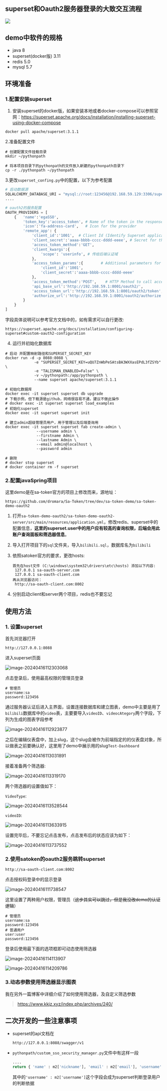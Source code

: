 ## superset和Oauth2服务器登录的大致交互流程

![](https://raw.githubusercontent.com/kkjzio/Superset-By-Oauth2-with-Satoken-Demo/main/README.assets/supset登录.jpg)



## demo中软件的规格

+ java 8
+ superset(docker版) 3.11
+ redis 5.0
+ mysql 5.7



## 环境准备

### 1.配置安装superset

1. 安装superset的docker版，如果安装本地或者docker-compose可以参照官网：https://superset.apache.org/docs/installation/installing-superset-using-docker-compose

```shell
docker pull apache/superset:3.1.1
```



2.准备配置文件

```shell
# 创建配置文件挂载目录
mkdir ~/pythonpath

# 将本项目目录下的pythonpath的文件放入新建的pythonpath目录下
cp -r ./pythonpath ~/pythonpath
```



3.更改`superset_confing.py`中的配置，以下为参考配置

```python
# 启动数据源
SQLALCHEMY_DATABASE_URI = "mysql://root:123456@192.168.59.129:3306/superset?charset=utf8"
....

# oauth2的服务配置
OAUTH_PROVIDERS = [
    {   'name':'egaSSO',
        'token_key':'access_token', # Name of the token in the response of access_token_url
        'icon':'fa-address-card',   # Icon for the provider
        'remote_app': {
            'client_id':'1001',  # Client Id (Identify Superset application)
            'client_secret':'aaaa-bbbb-cccc-dddd-eeee', # Secret for this Client Id (Identify Superset application)
            'access_token_method':'GET',
            'client_kwargs':{
                'scope': 'userinfo', # 传给后端认证域
            },
            'access_token_params':{        # Additional parameters for calls to access_token_url
                'client_id':'1001',
                'client_secret':'aaaa-bbbb-cccc-dddd-eeee'
            },
            'access_token_method':'POST',    # HTTP Method to call access_token_url
            'api_base_url':'http://192.168.59.1:8001/oauth2/',
            'access_token_url':'http://192.168.59.1:8001/oauth2/token',
            'authorize_url':'http://192.168.59.1:8001/oauth2/authorize'
        }
    }
]
```

字段具体说明可以参考官方文档中的，如有需求可以自行更改:

```
https://superset.apache.org/docs/installation/configuring-superset#custom-oauth2-configuration
```



4. 运行并初始化数据库

```shell
# 启动 并配置映射路径和SUPERSET_SECRET_KEY
docker run -d -p 8088:8088 \
             -e "SUPERSET_SECRET_KEY=uQU7ZnWbPeSAtsBA3WXXasEPdL3fZSYb" \
             -e "TALISMAN_ENABLED=False" \
             -v ~/pythonpath:/app/pythonpath \
             --name superset apache/superset:3.1.1 

# 初始化数据库
docker exec -it superset superset db upgrade
# 下载示例，但下载源是github，网络很容易不通，建议不做此操作
# docker exec -it superset superset load_examples
# 初始化superset
docker exec -it superset superset init

# 建立admin超级管理员用户，用于管理以及后端查询用
docker exec -it superset superset fab create-admin \
              --username admin \
              --firstname Admin \
              --lastname Admin \
              --email admin@localhost \
              --password admin

# 删除
# docker stop superset
# docker container rm -f superset
```





### 2.配置javaSpring项目

这里demo是在sa-token官方的项目上修改而来，源地址：

```
https://github.com/dromara/Sa-Token/tree/dev/sa-token-demo/sa-token-demo-oauth2
```



1. 打开`sa-token-demo-oauth2/sa-token-demo-oauth2-server/src/main/resources/application.yml`，修改redis、superset中的配置信息，**这里的superset.user中的用户应有较高的查询权限，后端会用此账户查询面板和筛选器信息**。



2. 导入打开项目下的`sql`文件夹，导入`bilibili.sql`，数据库名为`bilibili`



3. 依照satoken官方的要求，更改hosts:

   ```
   首先在host文件 (C:\windows\system32\drivers\etc\hosts) 添加以下内容: 
   	127.0.0.1 sa-oauth-server.com 
   	127.0.0.1 sa-oauth-client.com 
   再从浏览器访问：
   	http://sa-oauth-client.com:8002
   ```



4. 分别启动client和server两个项目，redis也不要忘记



## 使用方法

### 1. 设置superset

首先浏览器打开

```
http://127.0.0.1:8088
```

进入superset页面

![image-20240416112303068](https://raw.githubusercontent.com/kkjzio/Superset-By-Oauth2-with-Satoken-Demo/main/README.assets/image-20240416112303068.png)

点击登录后，使用最高权限的管理员登录

```shell
# 管理员
username:sa
password:123456
```



通过服务器认证后进入主界面，设置连接数据库和建立图表，demo中主要是用了`bilibili`数据库中的`video`表，主要要导入`videoID`、`videocAtegory`两个字段，下列为生成的图表字段参考

![image-20240416112923877](https://raw.githubusercontent.com/kkjzio/Superset-By-Oauth2-with-Satoken-Demo/main/README.assets/image-20240416112923877.png)



之后在编辑仪表盘中，加上slug，这个slug会被作为前端指定的的仪表盘对象，所以做表之前要确认好，这里用了demo中展示用的slug`Test-Dashboard`

![image-20240416113031891](https://raw.githubusercontent.com/kkjzio/Superset-By-Oauth2-with-Satoken-Demo/main/README.assets/image-20240416113031891.png)



接着准备两个筛选器:

![image-20240416113319170](https://raw.githubusercontent.com/kkjzio/Superset-By-Oauth2-with-Satoken-Demo/main/README.assets/image-20240416113319170.png)



两个筛选器的设置值如下：

`VideoType`:

![image-20240416113528544](https://raw.githubusercontent.com/kkjzio/Superset-By-Oauth2-with-Satoken-Demo/main/README.assets/image-20240416113528544.png)

`videoID`:

![image-20240416113633915](https://raw.githubusercontent.com/kkjzio/Superset-By-Oauth2-with-Satoken-Demo/main/README.assets/image-20240416113633915.png)



设置完毕后，不要忘记点击发布，点击发布后的状态应该为如下：

![image-20240416113737552](https://raw.githubusercontent.com/kkjzio/Superset-By-Oauth2-with-Satoken-Demo/main/README.assets/image-20240416113737552.png)



### 2.使用satoken的oauth2服务跳转superset

```
http://sa-oauth-client.com:8002
```

点击授权码登录中的显示登录

![image-20240416111738547](https://raw.githubusercontent.com/kkjzio/Superset-By-Oauth2-with-Satoken-Demo/main/README.assets/image-20240416111738547.png)

这里设置了两种用户权限，管理员（~~这步其实可以跳过，但是我没改demo的认证逻辑~~）

```shell
# 管理员
username:sa
password:123456
# 普通用户
user:user
password:123456
```



登录后使用最下面的选项框即可动态使用筛选器

![image-20240416114113907](https://raw.githubusercontent.com/kkjzio/Superset-By-Oauth2-with-Satoken-Demo/main/README.assets/image-20240416114113907.png)

![image-20240416114209786](https://raw.githubusercontent.com/kkjzio/Superset-By-Oauth2-with-Satoken-Demo/main/README.assets/image-20240416114209786.png)



### 3.动态参数使用筛选器显示图表

我在另外一篇博客中详细介绍了如何使用筛选器，及自定义筛选参数

> https://www.kkjz.xyz/index.php/archives/240/



## 二次开发的一些注意事项

+ superset的api文档在

  ```
  http://127.0.0.1:8088/swagger/v1
  ```

+ `pythonpath/custom_sso_security_manager.py`文件中有这样一段

  ```python
  ....
  return { 'name' : m2['nickname'], 'email' : m2['email'], 'username' : m2['username'], 'first_name': m2['first_name'], 'last_name': m2['last_name']}
  ```

  其中的`'username' : m2['username']`这个字段会成为superset判断登录用户的判断依据







